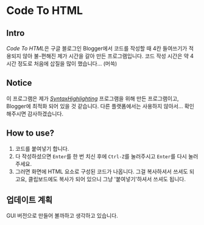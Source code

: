 # Code To HTML

## Intro

*Code To HTML*은 구글 블로그인 Blogger에서 코드를 작성할 때 4칸 들여쓰기가 적용되지 않아 불-편해진 제가 시간을 갈아 만든 프로그램입니다.
코드 작성 시간은 약 4시간 정도로 처음에 삽질을 많이 했습니다... (머쓱)

## Notice

이 프로그램은 제가 *[SyntaxHighlighting](http://alexgorbatchev.com/SyntaxHighlighter/)* 프로그램을 위해 만든 프로그램이고, Blogger에 최적화 되어 있을 것 같습니다. 다른 플랫폼에서는 사용하지 않아서... 확인해주시면 감사하겠습니다.

## How to use?

1. 코드를 붙여넣기 합니다.
2. 다 작성하셨으면 `Enter`를 한 번 치신 후에 `Ctrl-Z`를 눌러주시고 `Enter`를 다시 눌러주세요.
3. 그러면 화면에 HTML 요소로 구성된 코드가 나옵니다. 그걸 복사하셔서 쓰셔도 되고요, 클립보드에도 복사가 되어 있으니 그냥 '붙여넣기'하셔서 쓰셔도 됩니다.


## 업데이트 계획

GUI 버전으로 만들어 볼까하고 생각하고 있습니다.
